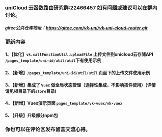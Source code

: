 ### uniCloud 云函数路由研究群:22466457 如有问题或建议可以在群内讨论。
##### gitee公共仓库地址：https://gitee.com/vk-uni/vk-uni-cloud-router.git
###  更新内容
#### 1、【优化】`vk.callFunctionUtil.uploadFile` 上传文件到unicloud云存储API `/pages_template/uni-id/util/util`下有使用示例
#### 2、【新增】`/pages_template/uni-id/util/util` 页面下的上传文件使用示例
#### 3、【新增】集成了 `Vuex` 做全局状态管理（选择性集成，不影响插件使用）(详情请见根目录下的`store`目录)
#### 4、【新增】Vuex演示页面 `pages_template/vk-vuex/vk-vuex`
#### 5、【升级】升级部分npm包

### 你也可以在评论区发布留言交流心得。